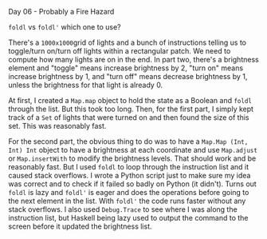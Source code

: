 Day 06 - Probably a Fire Hazard

`foldl` vs `foldl'` which one to use?

There's a `1000x1000`grid of lights and a bunch of instructions telling us to toggle/turn on/turn off lights within a rectangular patch. We need to compute how many lights are on in the end. In part two, there's a brightness element and "toggle" means increase brightness by 2, "turn on" means increase brightness by 1, and "turn off" means decrease brightness by 1, unless the brightness for that light is already 0.

At first, I created a `Map.map` object to hold the state as a Boolean and `foldl` through the list. But this took too long. Then, for the first part, I simply kept track of a `Set` of lights that were turned on and then found the size of this set. This was reasonably fast.

For the second part, the obvious thing to do was to have a `Map.Map (Int, Int) Int` object to have a brightness at each coordinate and use `Map.adjust` or `Map.insertWith` to modify the brightness levels. That should work and be reasonably fast. But I used `foldl` to loop through the instruction list and it caused stack overflows. I wrote a Python script just to make sure my idea was correct and to check if it failed so badly on Python (it didn't). Turns out `foldl` is lazy and `foldl'` is eager and does the operations before going to the next element in the list. With `foldl'` the code runs faster without any stack overflows. I also used `Debug.Trace` to see where I was along the instruction list, but Haskell being lazy used to output the command to the screen before it updated the brightness list.